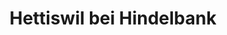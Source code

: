 ---
title: Hettiswil bei Hindelbank
url: /hettiswil-bei-hindelbank/
latitude: 47.033
longitude: 7.558
---